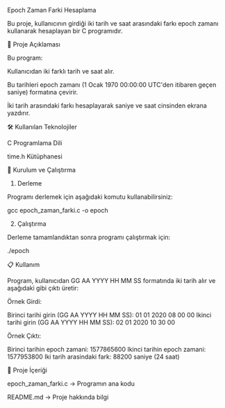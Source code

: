 Epoch Zaman Farki Hesaplama

Bu proje, kullanıcının girdiği iki tarih ve saat arasındaki farkı epoch zamanı kullanarak hesaplayan bir C programıdır.

📌 Proje Açıklaması

Bu program:

Kullanıcıdan iki farklı tarih ve saat alır.

Bu tarihleri epoch zamanı (1 Ocak 1970 00:00:00 UTC'den itibaren geçen saniye) formatına çevirir.

İki tarih arasındaki farkı hesaplayarak saniye ve saat cinsinden ekrana yazdırır.

🛠 Kullanılan Teknolojiler

C Programlama Dili

time.h Kütüphanesi

🚀 Kurulum ve Çalıştırma

1. Derleme

Programı derlemek için aşağıdaki komutu kullanabilirsiniz:

gcc epoch_zaman_farki.c -o epoch

2. Çalıştırma

Derleme tamamlandıktan sonra programı çalıştırmak için:

./epoch

📋 Kullanım

Program, kullanıcıdan GG AA YYYY HH MM SS formatında iki tarih alır ve aşağıdaki gibi çıktı üretir:

Örnek Girdi:

Birinci tarihi girin (GG AA YYYY HH MM SS): 01 01 2020 08 00 00
Ikinci tarihi girin (GG AA YYYY HH MM SS): 02 01 2020 10 30 00

Örnek Çıktı:

Birinci tarihin epoch zamani: 1577865600
Ikinci tarihin epoch zamani: 1577953800
Iki tarih arasindaki fark: 88200 saniye (24 saat)

📌 Proje İçeriği

epoch_zaman_farki.c → Programın ana kodu

README.md → Proje hakkında bilgi
